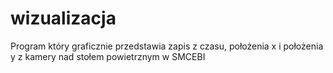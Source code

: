 # wizualizacja
Program który graficznie przedstawia zapis z czasu, położenia x i położenia y z kamery nad stołem powietrznym w SMCEBI 
